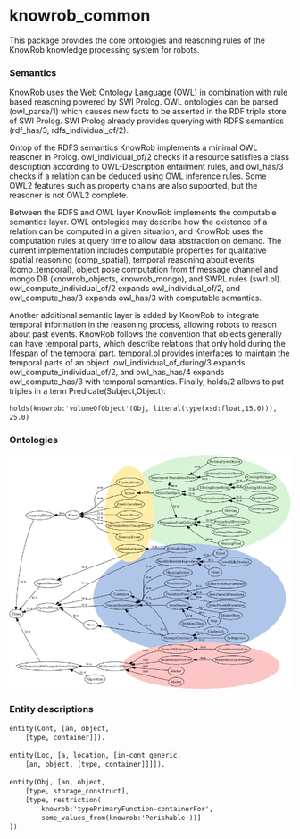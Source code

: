 knowrob_common
===

This package provides the core ontologies and reasoning rules
of the KnowRob knowledge processing system for robots.

### Semantics

KnowRob uses the Web Ontology Language (OWL) in combination with
rule based reasoning powered by SWI Prolog.
OWL ontologies can be parsed (owl_parse/1) which causes new facts to be
asserted in the RDF triple store of SWI Prolog.
SWI Prolog already provides querying with RDFS semantics
(rdf_has/3, rdfs_individual_of/2).

Ontop of the RDFS semantics KnowRob implements a minimal OWL reasoner in Prolog.
owl_individual_of/2 checks if a resource satisfies a class description
according to OWL-Description entailment rules,
and owl_has/3 checks if a relation can be deduced using OWL inference rules.
Some OWL2 features such as property chains are also supported,
but the reasoner is not OWL2 complete.

Between the RDFS and OWL layer KnowRob implements the computable semantics layer.
OWL ontologies may describe how the existence of a relation can be computed
in a given situation, and KnowRob uses the computation rules at query time
to allow data abstraction on demand.
The current implementation includes computable properties for
qualitative spatial reasoning (comp_spatial),
temporal reasoning about events (comp_temporal),
object pose computation from tf message channel and mongo DB (knowrob_objects, knowrob_mongo),
and SWRL rules (swrl.pl).
owl_compute_individual_of/2 expands owl_individual_of/2,
and owl_compute_has/3 expands owl_has/3 with computable semantics.

Another additional semantic layer is added by KnowRob to integrate
temporal information in the reasoning process,
allowing robots to reason about past events.
KnowRob follows the convention that objects generally can have
temporal parts, which describe relations that only hold
during the lifespan of the temporal part.
temporal.pl provides interfaces to maintain the temporal parts
of an object.
owl_individual_of_during/3 expands owl_compute_individual_of/2,
and owl_has_has/4 expands owl_compute_has/3 with temporal semantics.
Finally, holds/2 allows to put triples in a term Predicate(Subject,Object):

    holds(knowrob:'volumeOfObject'(Obj, literal(type(xsd:float,15.0))), 25.0)

### Ontologies

![Upper ontology](img/ontology.png)

### Entity descriptions

    entity(Cont, [an, object,
        [type, container]]).

    entity(Loc, [a, location, [in-cont_generic,
        [an, object, [type, container]]]]).
    
    entity(Obj, [an, object,
        [type, storage_construct],
        [type, restriction(
            knowrob:'typePrimaryFunction-containerFor',
            some_values_from(knowrob:'Perishable'))]
    ])

